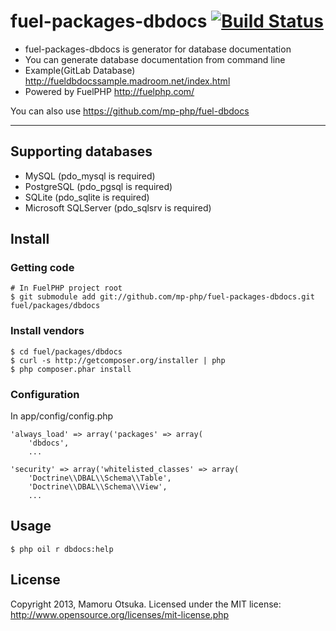 # fuel-packages-dbdocs [![Build Status](https://travis-ci.org/mp-php/fuel-packages-dbdocs.png)](https://travis-ci.org/mp-php/fuel-packages-dbdocs)

* fuel-packages-dbdocs is generator for database documentation
* You can generate database documentation from command line
* Example(GitLab Database) http://fueldbdocssample.madroom.net/index.html
* Powered by FuelPHP http://fuelphp.com/

You can also use https://github.com/mp-php/fuel-dbdocs

---

## Supporting databases

* MySQL (pdo_mysql is required)
* PostgreSQL (pdo_pgsql is required)
* SQLite (pdo_sqlite is required)
* Microsoft SQLServer (pdo_sqlsrv is required)

## Install

### Getting code

	# In FuelPHP project root
	$ git submodule add git://github.com/mp-php/fuel-packages-dbdocs.git fuel/packages/dbdocs

### Install vendors

	$ cd fuel/packages/dbdocs
	$ curl -s http://getcomposer.org/installer | php
	$ php composer.phar install

### Configuration

In app/config/config.php

	'always_load' => array('packages' => array(
		'dbdocs',
		...

	'security' => array('whitelisted_classes' => array(
		'Doctrine\\DBAL\\Schema\\Table',
		'Doctrine\\DBAL\\Schema\\View',
		...

## Usage

	$ php oil r dbdocs:help

## License

Copyright 2013, Mamoru Otsuka. Licensed under the MIT license: http://www.opensource.org/licenses/mit-license.php
